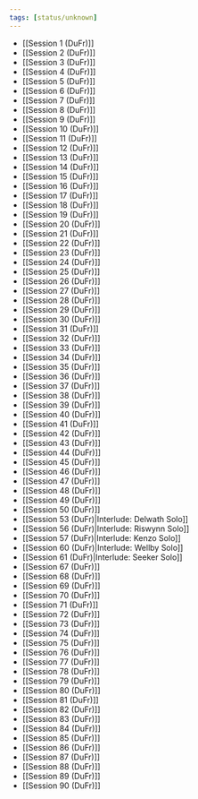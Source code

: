 ```yaml
---
tags: [status/unknown]
---
```


- [[Session 1 (DuFr)]]
- [[Session 2 (DuFr)]]
- [[Session 3 (DuFr)]]
- [[Session 4 (DuFr)]]
- [[Session 5 (DuFr)]]
- [[Session 6 (DuFr)]]
- [[Session 7 (DuFr)]]
- [[Session 8 (DuFr)]]
- [[Session 9 (DuFr)]]
- [[Session 10 (DuFr)]]
- [[Session 11 (DuFr)]]
- [[Session 12 (DuFr)]]
- [[Session 13 (DuFr)]]
- [[Session 14 (DuFr)]]
- [[Session 15 (DuFr)]]
- [[Session 16 (DuFr)]]
- [[Session 17 (DuFr)]]
- [[Session 18 (DuFr)]]
- [[Session 19 (DuFr)]]
- [[Session 20 (DuFr)]]
- [[Session 21 (DuFr)]]
- [[Session 22 (DuFr)]]
- [[Session 23 (DuFr)]]
- [[Session 24 (DuFr)]]
- [[Session 25 (DuFr)]]
- [[Session 26 (DuFr)]]
- [[Session 27 (DuFr)]]
- [[Session 28 (DuFr)]]
- [[Session 29 (DuFr)]]
- [[Session 30 (DuFr)]]
- [[Session 31 (DuFr)]]
- [[Session 32 (DuFr)]]
- [[Session 33 (DuFr)]]
- [[Session 34 (DuFr)]]
- [[Session 35 (DuFr)]]
- [[Session 36 (DuFr)]]
- [[Session 37 (DuFr)]]
- [[Session 38 (DuFr)]]
- [[Session 39 (DuFr)]]
- [[Session 40 (DuFr)]]
- [[Session 41 (DuFr)]]
- [[Session 42 (DuFr)]]
- [[Session 43 (DuFr)]]
- [[Session 44 (DuFr)]]
- [[Session 45 (DuFr)]]
- [[Session 46 (DuFr)]]
- [[Session 47 (DuFr)]]
- [[Session 48 (DuFr)]]
- [[Session 49 (DuFr)]]
- [[Session 50 (DuFr)]]
- [[Session 53 (DuFr)|Interlude: Delwath Solo]]
- [[Session 56 (DuFr)|Interlude: Riswynn Solo]]
- [[Session 57 (DuFr)|Interlude: Kenzo Solo]]
- [[Session 60 (DuFr)|Interlude: Wellby Solo]]
- [[Session 61 (DuFr)|Interlude: Seeker Solo]]
- [[Session 67 (DuFr)]]
- [[Session 68 (DuFr)]]
- [[Session 69 (DuFr)]]
- [[Session 70 (DuFr)]]
- [[Session 71 (DuFr)]]
- [[Session 72 (DuFr)]]
- [[Session 73 (DuFr)]]
- [[Session 74 (DuFr)]]
- [[Session 75 (DuFr)]]
- [[Session 76 (DuFr)]]
- [[Session 77 (DuFr)]]
- [[Session 78 (DuFr)]]
- [[Session 79 (DuFr)]]
- [[Session 80 (DuFr)]]
- [[Session 81 (DuFr)]]
- [[Session 82 (DuFr)]]
- [[Session 83 (DuFr)]]
- [[Session 84 (DuFr)]]
- [[Session 85 (DuFr)]]
- [[Session 86 (DuFr)]]
- [[Session 87 (DuFr)]]
- [[Session 88 (DuFr)]]
- [[Session 89 (DuFr)]]
- [[Session 90 (DuFr)]]




